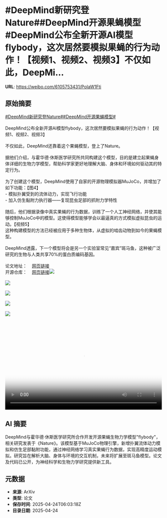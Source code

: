 # #DeepMind新研究登Nature##DeepMind开源果蝇模型#DeepMind公布全新开源AI模型flybody，这次居然要模拟果蝇的行为动作！【视频1、视频2、视频3】不仅如此，DeepMi...

**URL**: https://weibo.com/6105753431/PoIaW1Fti

## 原始摘要

<a href="https://m.weibo.cn/search?containerid=231522type%3D1%26t%3D10%26q%3D%23DeepMind%E6%96%B0%E7%A0%94%E7%A9%B6%E7%99%BBNature%23&amp;extparam=%23DeepMind%E6%96%B0%E7%A0%94%E7%A9%B6%E7%99%BBNature%23" data-hide=""><span class="surl-text">#DeepMind新研究登Nature#</span></a><a href="https://m.weibo.cn/search?containerid=231522type%3D1%26t%3D10%26q%3D%23DeepMind%E5%BC%80%E6%BA%90%E6%9E%9C%E8%9D%87%E6%A8%A1%E5%9E%8B%23&amp;extparam=%23DeepMind%E5%BC%80%E6%BA%90%E6%9E%9C%E8%9D%87%E6%A8%A1%E5%9E%8B%23" data-hide=""><span class="surl-text">#DeepMind开源果蝇模型#</span></a><br><br>DeepMind公布全新开源AI模型flybody，这次居然要模拟果蝇的行为动作！【视频1、视频2、视频3】<br><br>不仅如此，DeepMind还靠着这个果蝇模型，登上了Nature。<br><br>据他们介绍，与霍华德·休斯医学研究所共同构建这个模型，目的是建立起果蝇身体详细的生物力学模型，帮助科学家更好地理解大脑、身体和环境如何驱动其的特定行为。<br><br>为了创建这个模型，DeepMind使用了自家的开源物理模拟器MuJoCo，并增加了如下功能：【图4】<br>- 模拟扑翼受到的流体动力，实现飞行功能<br>- 加入仿生黏附力执行器——复现昆虫足部的抓附力学特性<br><br>随后，他们根据录像中真实果蝇的行为数据，训练了一个人工神经网络，并使其能够控制MuJoCo中的模型。这使得模型能够学会以最逼真的方式模拟虚拟昆虫的运动。【视频5】<br>这种构建模型的方法已经被应用于多种生物体，从虚拟的啮齿动物到如今的果蝇模型。<br><br>DeepMind透露，下一个模型将会是另一个实验室常见“嘉宾”斑马鱼，这种被广泛研究的生物与人类共享70%的蛋白质编码基因。<br><br>论文地址：<a href="https://weibo.cn/sinaurl?u=https%3A%2F%2Fwww.nature.com%2Farticles%2Fs41586-025-09029-4" data-hide=""><span class="url-icon"><img style="width: 1rem;height: 1rem" src="https://h5.sinaimg.cn/upload/2015/09/25/3/timeline_card_small_web_default.png" referrerpolicy="no-referrer"></span><span class="surl-text">网页链接</span></a><br>开源仓库：<a href="https://weibo.cn/sinaurl?u=https%3A%2F%2Fgithub.com%2FTuragaLab%2Fflybody" data-hide=""><span class="url-icon"><img style="width: 1rem;height: 1rem" src="https://h5.sinaimg.cn/upload/2015/09/25/3/timeline_card_small_web_default.png" referrerpolicy="no-referrer"></span><span class="surl-text">网页链接</span></a><img style="" src="https://tvax3.sinaimg.cn/large/006Fd7o3ly1i0ro81qskoj30u00u0wf3.jpg" referrerpolicy="no-referrer"><br><br><img style="" src="https://tvax3.sinaimg.cn/large/006Fd7o3ly1i0ro80fd7zj30u00u0mxt.jpg" referrerpolicy="no-referrer"><br><br><img style="" src="https://tvax1.sinaimg.cn/large/006Fd7o3ly1i0ro81m9tej30u00u0jsb.jpg" referrerpolicy="no-referrer"><br><br><img style="" src="https://tvax4.sinaimg.cn/large/006Fd7o3gy1i0ro5y4c9yg30ho0eqb29.gif" referrerpolicy="no-referrer"><br><br><img style="" src="https://tvax4.sinaimg.cn/large/006Fd7o3ly1i0ro81ybg6j30hs0dcwf0.jpg" referrerpolicy="no-referrer"><br><br><br clear="both"><div style="clear: both"></div><video controls="controls" poster="https://tvax2.sinaimg.cn/orj480/006Fd7o3ly1i0ro81tlpkj30u00u0wf3.jpg" style="width: 100%"><source src="https://f.video.weibocdn.com/o0/CtXBQvv8lx08nIxplLEQ010412004j9X0E010.mp4?label=mp4_720p&amp;template=720x720.24.0&amp;ori=0&amp;ps=1CwnkDw1GXwCQx&amp;Expires=1745478103&amp;ssig=K395cazY3w&amp;KID=unistore,video"><source src="https://f.video.weibocdn.com/o0/wfsq8Dqclx08nIxp2BKM010412002De40E010.mp4?label=mp4_hd&amp;template=540x540.24.0&amp;ori=0&amp;ps=1CwnkDw1GXwCQx&amp;Expires=1745478103&amp;ssig=Ml68amvLBv&amp;KID=unistore,video"><source src="https://f.video.weibocdn.com/o0/pfRx2PKZlx08nIxoMsTu010412001wBy0E010.mp4?label=mp4_ld&amp;template=360x360.24.0&amp;ori=0&amp;ps=1CwnkDw1GXwCQx&amp;Expires=1745478103&amp;ssig=oVNIL9Icub&amp;KID=unistore,video"><p>视频无法显示，请前往<a href="https://video.weibo.com/show?fid=1034%3A5158896168271933" target="_blank" rel="noopener noreferrer">微博视频</a>观看。</p></video>

## AI 摘要

DeepMind与霍华德·休斯医学研究所合作开发开源果蝇生物力学模型"flybody"，相关研究发表于《Nature》。该模型基于MuJoCo物理引擎，新增扑翼流体动力模拟和仿生足部黏附功能，通过神经网络学习真实果蝇行为数据，实现高精度运动模拟。研究旨在解析大脑、身体与环境的交互机制，未来将扩展至斑马鱼模型。论文及代码已公开，为神经科学和生物力学研究提供新工具。

## 元数据

- **来源**: ArXiv
- **类型**: 论文
- **保存时间**: 2025-04-24T06:03:18Z
- **目录日期**: 2025-04-24

